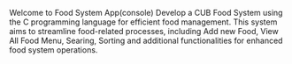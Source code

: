 Welcome to Food System App(console)
Develop a CUB Food System using the C programming language for efficient food management. This system aims to streamline food-related processes, including Add new Food, View All Food Menu, Searing, Sorting and additional functionalities for enhanced food system operations.
